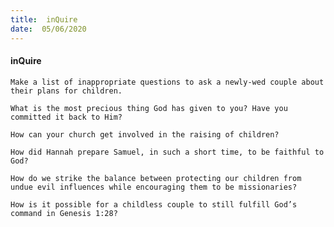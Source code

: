 ```yaml
---
title:  inQuire
date:  05/06/2020
---
```


#### inQuire

`Make a list of inappropriate questions to ask a newly-wed couple about their plans for children.`

`What is the most precious thing God has given to you? Have you committed it back to Him?`

`How can your church get involved in the raising of children?`

`How did Hannah prepare Samuel, in such a short time, to be faithful to God?`

`How do we strike the balance between protecting our children from undue evil influences while encouraging them to be missionaries?`

`How is it possible for a childless couple to still fulfill God’s command in Genesis 1:28?`
